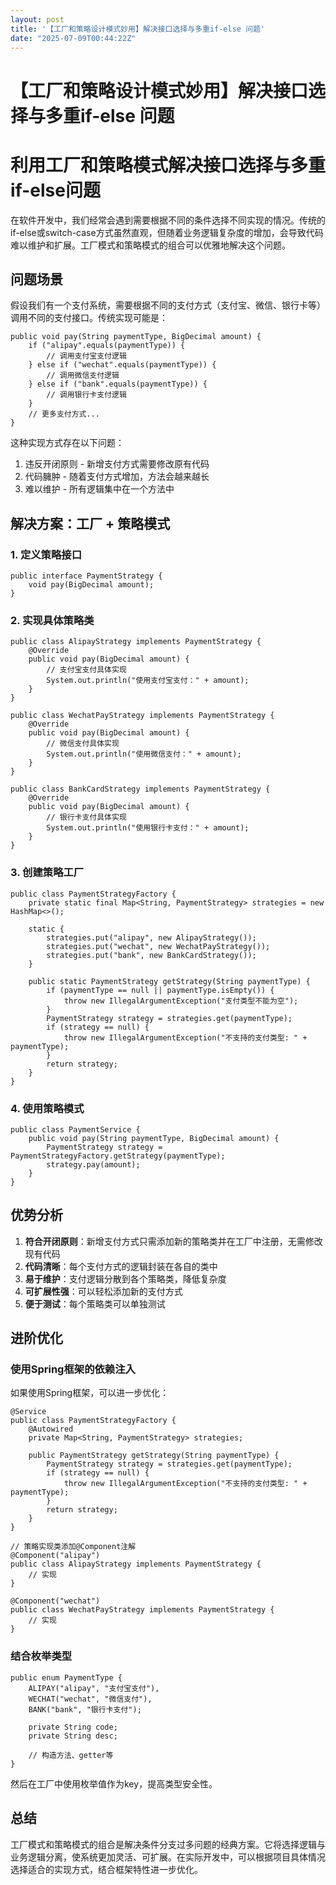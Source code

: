 ```yaml
---
layout: post
title: '【工厂和策略设计模式妙用】解决接口选择与多重if-else 问题'
date: "2025-07-09T00:44:22Z"
---
```

【工厂和策略设计模式妙用】解决接口选择与多重if-else 问题
================================

利用工厂和策略模式解决接口选择与多重if-else问题
===========================

在软件开发中，我们经常会遇到需要根据不同的条件选择不同实现的情况。传统的if-else或switch-case方式虽然直观，但随着业务逻辑复杂度的增加，会导致代码难以维护和扩展。工厂模式和策略模式的组合可以优雅地解决这个问题。

问题场景
----

假设我们有一个支付系统，需要根据不同的支付方式（支付宝、微信、银行卡等）调用不同的支付接口。传统实现可能是：

    public void pay(String paymentType, BigDecimal amount) {
        if ("alipay".equals(paymentType)) {
            // 调用支付宝支付逻辑
        } else if ("wechat".equals(paymentType)) {
            // 调用微信支付逻辑
        } else if ("bank".equals(paymentType)) {
            // 调用银行卡支付逻辑
        }
        // 更多支付方式...
    }
    

这种实现方式存在以下问题：

1.  违反开闭原则 - 新增支付方式需要修改原有代码
2.  代码臃肿 - 随着支付方式增加，方法会越来越长
3.  难以维护 - 所有逻辑集中在一个方法中

解决方案：工厂 + 策略模式
--------------

### 1\. 定义策略接口

    public interface PaymentStrategy {
        void pay(BigDecimal amount);
    }
    

### 2\. 实现具体策略类

    public class AlipayStrategy implements PaymentStrategy {
        @Override
        public void pay(BigDecimal amount) {
            // 支付宝支付具体实现
            System.out.println("使用支付宝支付：" + amount);
        }
    }
    
    public class WechatPayStrategy implements PaymentStrategy {
        @Override
        public void pay(BigDecimal amount) {
            // 微信支付具体实现
            System.out.println("使用微信支付：" + amount);
        }
    }
    
    public class BankCardStrategy implements PaymentStrategy {
        @Override
        public void pay(BigDecimal amount) {
            // 银行卡支付具体实现
            System.out.println("使用银行卡支付：" + amount);
        }
    }
    

### 3\. 创建策略工厂

    public class PaymentStrategyFactory {
        private static final Map<String, PaymentStrategy> strategies = new HashMap<>();
        
        static {
            strategies.put("alipay", new AlipayStrategy());
            strategies.put("wechat", new WechatPayStrategy());
            strategies.put("bank", new BankCardStrategy());
        }
        
        public static PaymentStrategy getStrategy(String paymentType) {
            if (paymentType == null || paymentType.isEmpty()) {
                throw new IllegalArgumentException("支付类型不能为空");
            }
            PaymentStrategy strategy = strategies.get(paymentType);
            if (strategy == null) {
                throw new IllegalArgumentException("不支持的支付类型: " + paymentType);
            }
            return strategy;
        }
    }
    

### 4\. 使用策略模式

    public class PaymentService {
        public void pay(String paymentType, BigDecimal amount) {
            PaymentStrategy strategy = PaymentStrategyFactory.getStrategy(paymentType);
            strategy.pay(amount);
        }
    }
    

优势分析
----

1.  **符合开闭原则**：新增支付方式只需添加新的策略类并在工厂中注册，无需修改现有代码
2.  **代码清晰**：每个支付方式的逻辑封装在各自的类中
3.  **易于维护**：支付逻辑分散到各个策略类，降低复杂度
4.  **可扩展性强**：可以轻松添加新的支付方式
5.  **便于测试**：每个策略类可以单独测试

进阶优化
----

### 使用Spring框架的依赖注入

如果使用Spring框架，可以进一步优化：

    @Service
    public class PaymentStrategyFactory {
        @Autowired
        private Map<String, PaymentStrategy> strategies;
        
        public PaymentStrategy getStrategy(String paymentType) {
            PaymentStrategy strategy = strategies.get(paymentType);
            if (strategy == null) {
                throw new IllegalArgumentException("不支持的支付类型: " + paymentType);
            }
            return strategy;
        }
    }
    
    // 策略实现类添加@Component注解
    @Component("alipay")
    public class AlipayStrategy implements PaymentStrategy {
        // 实现
    }
    
    @Component("wechat")
    public class WechatPayStrategy implements PaymentStrategy {
        // 实现
    }
    

### 结合枚举类型

    public enum PaymentType {
        ALIPAY("alipay", "支付宝支付"),
        WECHAT("wechat", "微信支付"),
        BANK("bank", "银行卡支付");
        
        private String code;
        private String desc;
        
        // 构造方法、getter等
    }
    

然后在工厂中使用枚举值作为key，提高类型安全性。

总结
--

工厂模式和策略模式的组合是解决条件分支过多问题的经典方案。它将选择逻辑与业务逻辑分离，使系统更加灵活、可扩展。在实际开发中，可以根据项目具体情况选择适合的实现方式，结合框架特性进一步优化。